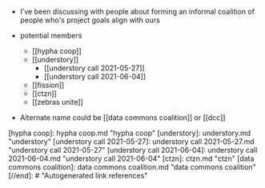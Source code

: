 - I've been discussing with people about forming an informal coalition of people who's project goals align with ours
- potential members
	- [[hypha coop]]
	- [[understory]]
		- [[understory call 2021-05-27]]
		- [[understory call 2021-06-04]]
	- [[fission]]
	- [[ctzn]]
	- [[zebras unite]]

- Alternate name could be [[data commons coalition]] or [[dcc]]

[//begin]: # "Autogenerated link references for markdown compatibility"
[hypha coop]: hypha coop.md "hypha coop"
[understory]: understory.md "understory"
[understory call 2021-05-27]: understory call 2021-05-27.md "understory call 2021-05-27"
[understory call 2021-06-04]: understory call 2021-06-04.md "understory call 2021-06-04"
[ctzn]: ctzn.md "ctzn"
[data commons coalition]: data commons coalition.md "data commons coalition"
[//end]: # "Autogenerated link references"